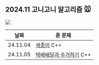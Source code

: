 ## 2024.11 고니고니 알고리즘 🐭

![](https://api.mosu.blog/OneDay-OneAlgorithm/JjungminCpp?since=2024-11-04&until=2024-12-15)

| 날짜     | 푼 문제                                                                                     |
| -------- | ------------------------------------------------------------------------------------------- |
| 24.11.04 | [색종이](https://www.acmicpc.net/problem/2563) C++                                          |
| 24.11.05 | [택배배달과 수거하기](https://school.programmers.co.kr/learn/courses/30/lessons/150369) C++ |
